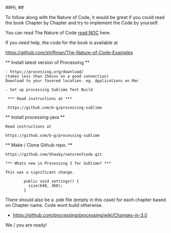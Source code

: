 
##Hi, ##

To follow along with the Nature of Code, it would be great if you could 
read the book Chapter by Chapter and try to implement the Code by yourself.

   You can read The Nature of Code [read NOC](http://natureofcode.com/book/ "Nature of Code") here. 


If you need help, the code for the book is available at 

   https://github.com/shiffman/The-Nature-of-Code-Examples


** Install latest version of Processing **

    - https://processing.org/download/
    (takes less than 15mins on a good connection)
    Download to your favored location. eg. Applications on Mac

    - Set up processing Sublime Text Build
     
     *** Read instructions at ***

     https://github.com/b-g/processing-sublime

** Install processing-java **

	Read instructions at

    https://github.com/b-g/processing-sublime

** Make / Clone Github repo. **
   
    https://github.com/Shauky/natureofcode.git

    *** Whats new in Processing 3 for Sublime? ***

	This was a significant change. 

			public void settings() {
			  size(640, 360);
			}

   There should also be a .pde file (empty in this case) for each chapter based on Chapter name. Code wont build otherwise. 

   -  https://github.com/processing/processing/wiki/Changes-in-3.0

  We / you are ready!
